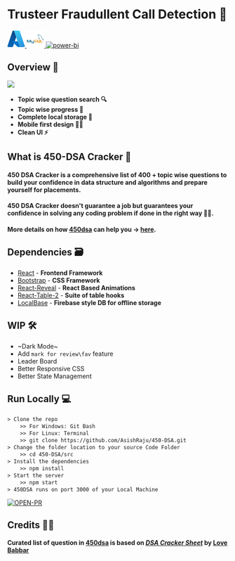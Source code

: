 # Trusteer Fraudullent Call Detection 🚀

<a href="https://www.azure.com/" target="_blank" rel="noreferrer"> <img src= "https://raw.githubusercontent.com/devicons/devicon/master/icons/azure/azure-original.svg" alt = "azure" width = "40" height = "40"/> </a>
<a href="https://www.mysql.com/" target="_blank" rel="noreferrer"> <img src="https://raw.githubusercontent.com/devicons/devicon/master/icons/mysql/mysql-original-wordmark.svg" alt="mysql" width="40" height="40"/> </a>
<a href = "https://www.powerbi.com/" target = "_blank" rel = "noreferrer"> <img src = "https://user-images.githubusercontent.com/98797769/176155126-34dc704e-cf67-4f3a-b526-e37565b70ab0.png" alt = "power-bi" width = "40" height = "40"/> </a>

## Overview 👀

![](.gitres/cover.png)

- **Topic wise question search 🔍**
- **Topic wise progress 🧐**
- **Complete local storage 📂**
- **Mobile first design ✌🏻**
- **Clean UI ⚡**

## What is 450-DSA Cracker 🤔

#### 450 DSA Cracker is a comprehensive list of 400 + topic wise questions to build your confidence in data structure and algorithms and prepare yourself for placements.

#### 450 DSA Cracker doesn't guarantee a job but guarantees your confidence in solving any coding problem if done in the right way 👍🏻.

#### More details on how [450dsa] can help you -> [here].

## Dependencies 🗃

- [React] - **Frontend Framework**
- [Bootstrap] - **CSS Framework**
- [React-Reveal] - **React Based Animations**
- [React-Table-2] - **Suite of table hooks**
- [LocalBase] - **Firebase style DB for offline storage**

## WIP 🛠

- ~Dark Mode~
- Add `mark for review\fav` feature
- Leader Board
- Better Responsive CSS
- Better State Management

## Run Locally 💻

```
> Clone the repo
    >> For Windows: Git Bash
    >> For Linux: Terminal
    >> git clone https://github.com/AsishRaju/450-DSA.git
> Change the folder location to your source Code Folder
    >> cd 450-DSA/src
> Install the dependencies
    >> npm install
> Start the server
    >> npm start
> 450DSA runs on port 3000 of your Local Machine
```

[![OPEN-PR](https://img.shields.io/badge/Open%20For-PR-orange?style=for-the-badge&logo=github)](https://github.com/AsishRaju/450-DSA)

## Credits 🙏🏻

#### Curated list of question in [450dsa] is based on _[DSA Cracker Sheet]_ by [Love Babbar]

[here]: https://www.youtube.com/watch?v=4iFALQ1ACdA
[450dsa]: https://450dsa.com/
[love babbar]: https://www.linkedin.com/in/love-babbar-38ab2887/
[dsa cracker sheet]: https://drive.google.com/file/d/1FMdN_OCfOI0iAeDlqswCiC2DZzD4nPsb/view
[localbase]: https://github.com/dannyconnell/localbase
[react-reveal]: https://www.react-reveal.com/
[bootstrap]: https://react-bootstrap.github.io/
[react]: https://reactjs.org/
[react-table-2]: https://react-bootstrap-table.github.io/react-bootstrap-table2/
